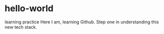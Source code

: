 # hello-world
learning practice
Here I am, learning Github. Step one in understanding this new tech stack. 
